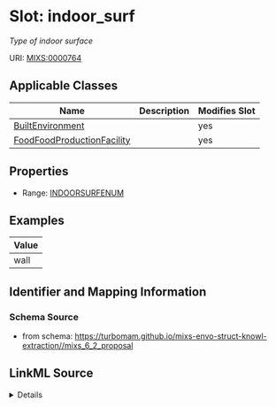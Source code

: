 # Slot: indoor_surf


_Type of indoor surface_



URI: [MIXS:0000764](https://w3id.org/mixs/0000764)



<!-- no inheritance hierarchy -->




## Applicable Classes

| Name | Description | Modifies Slot |
| --- | --- | --- |
[BuiltEnvironment](BuiltEnvironment.md) |  |  yes  |
[FoodFoodProductionFacility](FoodFoodProductionFacility.md) |  |  yes  |







## Properties

* Range: [INDOORSURFENUM](INDOORSURFENUM.md)






## Examples

| Value |
| --- |
| wall |

## Identifier and Mapping Information







### Schema Source


* from schema: https://turbomam.github.io/mixs-envo-struct-knowl-extraction//mixs_6_2_proposal




## LinkML Source

<details>
```yaml
name: indoor_surf
description: Type of indoor surface
title: indoor surface
notes:
- indoor
- surface
examples:
- value: wall
from_schema: https://turbomam.github.io/mixs-envo-struct-knowl-extraction//mixs_6_2_proposal
rank: 1000
slot_uri: MIXS:0000764
multivalued: false
alias: indoor_surf
domain_of:
- BuiltEnvironment
- FoodFoodProductionFacility
range: INDOOR_SURF_ENUM

```
</details>
